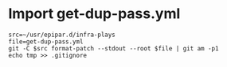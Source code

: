 # Import get-dup-pass.yml

```
src=~/usr/epipar.d/infra-plays
file=get-dup-pass.yml
git -C $src format-patch --stdout --root $file | git am -p1
echo tmp >> .gitignore
```

